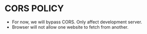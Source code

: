# CORS POLICY

- For now, we will bypass CORS. Only affect development server.
- Browser will not allow one website to fetch from another.
